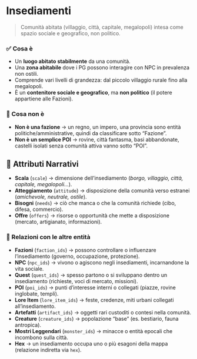 # Insediamenti

> Comunità abitata (villaggio, città, capitale, megalopoli) intesa come spazio sociale e geografico, non politico.

### ✅ Cosa è

- Un **luogo abitato stabilmente** da una comunità.
- Una **zona abitabile** dove i PG possono interagire con NPC in prevalenza non ostili.
- Comprende vari livelli di grandezza: dal piccolo villaggio rurale fino alla megalopoli.
- È un **contenitore sociale e geografico**, ma **non politico** (il potere appartiene alle Fazioni).

### 🚫 Cosa non è

- **Non è una fazione** → un regno, un impero, una provincia sono entità politiche/amministrative, quindi da classificare sotto “Fazione”.
- **Non è un semplice POI** → rovine, città fantasma, basi abbandonate, castelli isolati senza comunità attiva vanno sotto “POI”.

## 🔑 Attributi Narrativi

- **Scala** (`scale`) → dimensione dell’insediamento (*borgo, villaggio, città, capitale, megalopoli…*).
- **Atteggiamento** (`attitude`) → disposizione della comunità verso estranei (*amichevole, neutrale, ostile*).
- **Bisogni** (`needs`) → ciò che manca o che la comunità richiede (cibo, difesa, commercio).
- **Offre** (`offers`) → risorse o opportunità che mette a disposizione (mercato, artigianato, informazioni).

### 🔗 Relazioni con le altre entità

- **Fazioni** (`faction_ids`) → possono controllare o influenzare l’insediamento (governo, occupazione, protezione).
- **NPC** (`npc_ids`) → vivono o agiscono negli insediamenti, incarnandone la vita sociale.
- **Quest** (`quest_ids`) → spesso partono o si sviluppano dentro un insediamento (richieste, voci di mercato, missioni).
- **POI** (`poi_ids`) → punti d’interesse interni o collegati (piazze, rovine inglobate, templi).
- **Lore Item** (`lore_item_ids`) → feste, credenze, miti urbani collegati all’insediamento.
- **Artefatti** (`artifact_ids`) → oggetti rari custoditi o contesi nella comunità.
- **Creature** (`creature_ids`) → popolazione “base” (es. bestiario, fauna antropica).
- **Mostri Leggendari** (`monster_ids`) → minacce o entità epocali che incombono sulla città.
- **Hex** → un insediamento occupa uno o più esagoni della mappa (relazione indiretta via `hex`).

